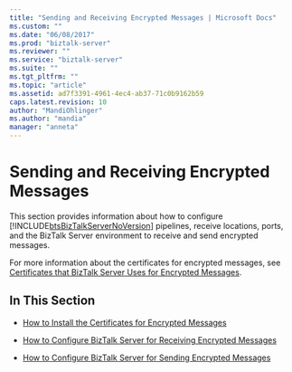 ```yaml
---
title: "Sending and Receiving Encrypted Messages | Microsoft Docs"
ms.custom: ""
ms.date: "06/08/2017"
ms.prod: "biztalk-server"
ms.reviewer: ""
ms.service: "biztalk-server"
ms.suite: ""
ms.tgt_pltfrm: ""
ms.topic: "article"
ms.assetid: ad7f3391-4961-4ec4-ab37-71c0b9162b59
caps.latest.revision: 10
author: "MandiOhlinger"
ms.author: "mandia"
manager: "anneta"
---
```

# Sending and Receiving Encrypted Messages
This section provides information about how to configure [!INCLUDE[btsBizTalkServerNoVersion](../includes/btsbiztalkservernoversion-md.md)] pipelines, receive locations, ports, and the BizTalk Server environment to receive and send encrypted messages.  
  
 For more information about the certificates for encrypted messages, see [Certificates that BizTalk Server Uses for Encrypted Messages](../core/certificates-that-biztalk-server-uses-for-encrypted-messages.md).  
  
## In This Section  
  
-   [How to Install the Certificates for Encrypted Messages](../core/how-to-install-the-certificates-for-encrypted-messages.md)  
  
-   [How to Configure BizTalk Server for Receiving Encrypted Messages](../core/how-to-configure-biztalk-server-for-receiving-encrypted-messages.md)  
  
-   [How to Configure BizTalk Server for Sending Encrypted Messages](../core/how-to-configure-biztalk-server-for-sending-encrypted-messages.md)
